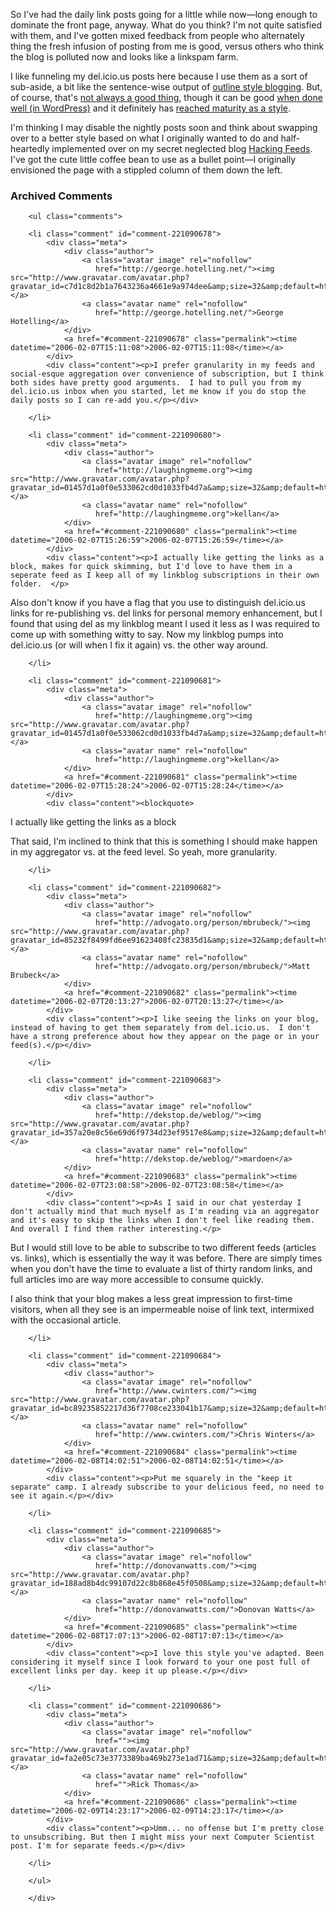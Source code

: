 So I've had the daily link posts going for a little while now—long enough to dominate the front page, anyway.  What do you think?  I'm not quite satisfied with them, and I've gotten mixed feedback from people who alternately thing the fresh infusion of posting from me is good, versus others who think the blog is polluted now and looks like a linkspam farm.

I like funneling my del.icio.us posts here because I use them as a sort of sub-aside, a bit like the sentence-wise output of [outline style blogging][osb].  But, of course, that's [not always a good thing][antiosb], though it can be good [when done well (in WordPress)][goodosb] and it definitely has [reached maturity as a style][mature].

I'm thinking I may disable the nightly posts soon and think about swapping over to a better style based on what I originally wanted to do and half-heartedly implemented over on my secret neglected blog [Hacking Feeds][hf].  I've got the cute little coffee bean to use as a bullet point—I originally envisioned the page with a stippled column of them down the left.  

[osb]: http://www.davidgalbraith.org/archives/001002.html
[antiosb]: http://www.franklinmint.fm/blog/archives/000610.html
[goodosb]: http://photomatt.net/
[hf]: http://hackingfeeds.com
[mature]: http://www.scripting.com/

<div id="comments" class="comments archived-comments">
            <h3>Archived Comments</h3>
            
        <ul class="comments">
            
        <li class="comment" id="comment-221090678">
            <div class="meta">
                <div class="author">
                    <a class="avatar image" rel="nofollow" 
                       href="http://george.hotelling.net/"><img src="http://www.gravatar.com/avatar.php?gravatar_id=c7d1c8d2b1a7643236a4661e9a974dee&amp;size=32&amp;default=http://mediacdn.disqus.com/1320279820/images/noavatar32.png"/></a>
                    <a class="avatar name" rel="nofollow" 
                       href="http://george.hotelling.net/">George Hotelling</a>
                </div>
                <a href="#comment-221090678" class="permalink"><time datetime="2006-02-07T15:11:08">2006-02-07T15:11:08</time></a>
            </div>
            <div class="content"><p>I prefer granularity in my feeds and social-esque aggregation over convenience of subscription, but I think both sides have pretty good arguments.  I had to pull you from my del.icio.us inbox when you started, let me know if you do stop the daily posts so I can re-add you.</p></div>
            
        </li>
    
        <li class="comment" id="comment-221090680">
            <div class="meta">
                <div class="author">
                    <a class="avatar image" rel="nofollow" 
                       href="http://laughingmeme.org"><img src="http://www.gravatar.com/avatar.php?gravatar_id=01457d1a0f0e533062cd0d1033fb4d7a&amp;size=32&amp;default=http://mediacdn.disqus.com/1320279820/images/noavatar32.png"/></a>
                    <a class="avatar name" rel="nofollow" 
                       href="http://laughingmeme.org">kellan</a>
                </div>
                <a href="#comment-221090680" class="permalink"><time datetime="2006-02-07T15:26:59">2006-02-07T15:26:59</time></a>
            </div>
            <div class="content"><p>I actually like getting the links as a block, makes for quick skimming, but I'd love to have them in a seperate feed as I keep all of my linkblog subscriptions in their own folder.  </p>

<p>Also don't know if you have a flag that you use to distinguish del.icio.us links for re-publishing vs. del links for personal memory enhancement, but I found that using del as my linkblog meant I used it less as I was required to come up with something witty to say.  Now my linkblog pumps into del.icio.us (or will when I fix it again) vs. the other way around.</p></div>
            
        </li>
    
        <li class="comment" id="comment-221090681">
            <div class="meta">
                <div class="author">
                    <a class="avatar image" rel="nofollow" 
                       href="http://laughingmeme.org"><img src="http://www.gravatar.com/avatar.php?gravatar_id=01457d1a0f0e533062cd0d1033fb4d7a&amp;size=32&amp;default=http://mediacdn.disqus.com/1320279820/images/noavatar32.png"/></a>
                    <a class="avatar name" rel="nofollow" 
                       href="http://laughingmeme.org">kellan</a>
                </div>
                <a href="#comment-221090681" class="permalink"><time datetime="2006-02-07T15:28:24">2006-02-07T15:28:24</time></a>
            </div>
            <div class="content"><blockquote>
  <p>I actually like getting the links as a block</p>
</blockquote>

<p>That said, I'm inclined to think that this is something I should make happen in my aggregator vs. at the feed level.  So yeah, more granularity.</p></div>
            
        </li>
    
        <li class="comment" id="comment-221090682">
            <div class="meta">
                <div class="author">
                    <a class="avatar image" rel="nofollow" 
                       href="http://advogato.org/person/mbrubeck/"><img src="http://www.gravatar.com/avatar.php?gravatar_id=85232f8499fd6ee91623408fc23835d1&amp;size=32&amp;default=http://mediacdn.disqus.com/1320279820/images/noavatar32.png"/></a>
                    <a class="avatar name" rel="nofollow" 
                       href="http://advogato.org/person/mbrubeck/">Matt Brubeck</a>
                </div>
                <a href="#comment-221090682" class="permalink"><time datetime="2006-02-07T20:13:27">2006-02-07T20:13:27</time></a>
            </div>
            <div class="content"><p>I like seeing the links on your blog, instead of having to get them separately from del.icio.us.  I don't have a strong preference about how they appear on the page or in your feed(s).</p></div>
            
        </li>
    
        <li class="comment" id="comment-221090683">
            <div class="meta">
                <div class="author">
                    <a class="avatar image" rel="nofollow" 
                       href="http://dekstop.de/weblog/"><img src="http://www.gravatar.com/avatar.php?gravatar_id=357a20e8c56e69d6f9734d23ef9517e8&amp;size=32&amp;default=http://mediacdn.disqus.com/1320279820/images/noavatar32.png"/></a>
                    <a class="avatar name" rel="nofollow" 
                       href="http://dekstop.de/weblog/">mardoen</a>
                </div>
                <a href="#comment-221090683" class="permalink"><time datetime="2006-02-07T23:08:58">2006-02-07T23:08:58</time></a>
            </div>
            <div class="content"><p>As I said in our chat yesterday I don't actually mind that much myself as I'm reading via an aggregator and it's easy to skip the links when I don't feel like reading them. And overall I find them rather interesting.</p>

<p>But I would still love to be able to subscribe to two different feeds (articles vs. links), which is essentially the way it was before. There are simply times when you don't have the time to evaluate a list of thirty random links, and full articles imo are way more accessible to consume quickly.</p>

<p>I also think that your blog makes a less great impression to first-time visitors, when all they see is an impermeable noise of link text, intermixed with the occasional article.</p></div>
            
        </li>
    
        <li class="comment" id="comment-221090684">
            <div class="meta">
                <div class="author">
                    <a class="avatar image" rel="nofollow" 
                       href="http://www.cwinters.com/"><img src="http://www.gravatar.com/avatar.php?gravatar_id=bc89235852217d36f7708ce233041b17&amp;size=32&amp;default=http://mediacdn.disqus.com/1320279820/images/noavatar32.png"/></a>
                    <a class="avatar name" rel="nofollow" 
                       href="http://www.cwinters.com/">Chris Winters</a>
                </div>
                <a href="#comment-221090684" class="permalink"><time datetime="2006-02-08T14:02:51">2006-02-08T14:02:51</time></a>
            </div>
            <div class="content"><p>Put me squarely in the "keep it separate" camp. I already subscribe to your delicious feed, no need to see it again.</p></div>
            
        </li>
    
        <li class="comment" id="comment-221090685">
            <div class="meta">
                <div class="author">
                    <a class="avatar image" rel="nofollow" 
                       href="http://donovanwatts.com/"><img src="http://www.gravatar.com/avatar.php?gravatar_id=188ad8b4dc99107d22c8b868e45f0508&amp;size=32&amp;default=http://mediacdn.disqus.com/1320279820/images/noavatar32.png"/></a>
                    <a class="avatar name" rel="nofollow" 
                       href="http://donovanwatts.com/">Donovan Watts</a>
                </div>
                <a href="#comment-221090685" class="permalink"><time datetime="2006-02-08T17:07:13">2006-02-08T17:07:13</time></a>
            </div>
            <div class="content"><p>I love this style you've adapted. Been considering it myself since I look forward to your one post full of excellent links per day. keep it up please.</p></div>
            
        </li>
    
        <li class="comment" id="comment-221090686">
            <div class="meta">
                <div class="author">
                    <a class="avatar image" rel="nofollow" 
                       href=""><img src="http://www.gravatar.com/avatar.php?gravatar_id=fa2e05c73e3773389ba469b273e1ad71&amp;size=32&amp;default=http://mediacdn.disqus.com/1320279820/images/noavatar32.png"/></a>
                    <a class="avatar name" rel="nofollow" 
                       href="">Rick Thomas</a>
                </div>
                <a href="#comment-221090686" class="permalink"><time datetime="2006-02-09T14:23:17">2006-02-09T14:23:17</time></a>
            </div>
            <div class="content"><p>Umm... no offense but I'm pretty close to unsubscribing. But then I might miss your next Computer Scientist post. I'm for separate feeds.</p></div>
            
        </li>
    
        </ul>
    
        </div>
    